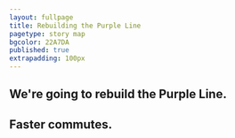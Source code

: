 ```yaml
---
layout: fullpage
title: Rebuilding the Purple Line
pagetype: story map
bgcolor: 22A7DA
published: true
extrapadding: 100px
---
```


<div class="mapstage"></div>

## We're going to rebuild the Purple Line. 

## Faster commutes.
